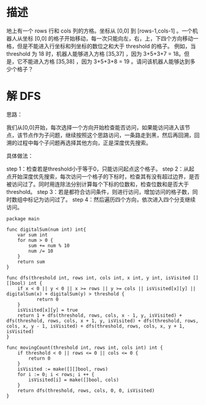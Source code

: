 # 描述
地上有一个 rows 行和 cols 列的方格。坐标从 [0,0] 到 [rows-1,cols-1] 。一个机器人从坐标 [0,0] 的格子开始移动，每一次只能向左，右，上，下四个方向移动一格，但是不能进入行坐标和列坐标的数位之和大于 threshold 的格子。 例如，当 threshold 为 18 时，机器人能够进入方格   [35,37] ，因为 3+5+3+7 = 18。但是，它不能进入方格 [35,38] ，因为 3+5+3+8 = 19 。请问该机器人能够达到多少个格子？


# 解 DFS

思路：

我们从[0,0]开始，每次选择一个方向开始检查能否访问，如果能访问进入该节点，该节点作为子问题，继续按照这个思路访问，一条路走到黑，然后再回溯，回溯的过程中每个子问题再选择其他方向，正是深度优先搜索。

具体做法：

step 1：检查若是threshold小于等于0，只能访问起点这个格子。
step 2：从起点开始深度优先搜索，每次访问一个格子的下标时，检查其有没有超过边界，是否被访问过了。同时用连除法分别计算每个下标的位数和，检查位数和是否大于threshold。
step 3：若是都符合访问条件，则进行访问，增加访问的格子数，同时数组中标记为访问过了。
step 4：然后遍历四个方向，依次进入四个分支继续访问。

```
package main

func digitalSum(num int) int{
    var sum int
    for num > 0 {
        sum += num % 10
        num /= 10
    }
    return sum
}

func dfs(threshold int, rows int, cols int, x int, y int, isVisited [][]bool) int {
    if x < 0 || y < 0 || x >= rows || y >= cols || isVisited[x][y] || digitalSum(x) + digitalSum(y) > threshold {
           return 0
    }
    isVisited[x][y] = true
    return 1 + dfs(threshold, rows, cols, x - 1, y, isVisited) + dfs(threshold, rows, cols, x + 1, y, isVisited) + dfs(threshold, rows, cols, x, y - 1, isVisited) + dfs(threshold, rows, cols, x, y + 1, isVisited)
}

func movingCount(threshold int, rows int, cols int) int {
    if threshold < 0 || rows <= 0 || cols <= 0 {
        return 0
    }
    isVisited := make([][]bool, rows)
    for i := 0; i < rows; i ++ {
        isVisited[i] = make([]bool, cols)
    }
    return dfs(threshold, rows, cols, 0, 0, isVisited)
}
```